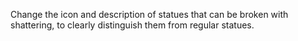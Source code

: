 Change the icon and description of statues that can be broken with shattering, to clearly distinguish them from regular statues.
